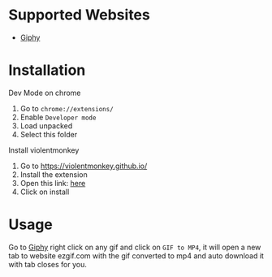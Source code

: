 # Supported Websites

- [Giphy](https://giphy.com/)

# Installation

Dev Mode on chrome
1. Go to `chrome://extensions/`
2. Enable `Developer mode`
3. Load unpacked
4. Select this folder

Install violentmonkey
1. Go to https://violentmonkey.github.io/
2. Install the extension
3. Open this link: [here](https://raw.githubusercontent.com/ImFropZ/gif-to-mp4-extension/main/auto-download.user.js)
4. Click on install

# Usage

Go to [Giphy](https://giphy.com/) right click on any gif and click on `GIF to MP4`, it will open a new tab to website ezgif.com with the gif converted to mp4 and auto download it with tab closes for you.